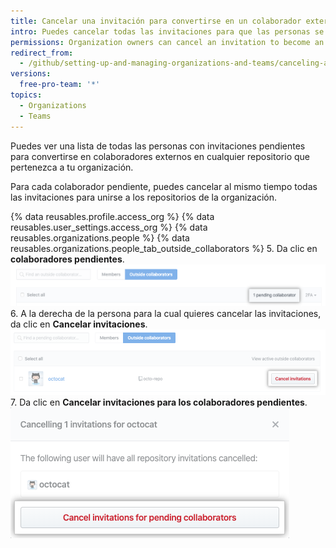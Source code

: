 ```yaml
---
title: Cancelar una invitación para convertirse en un colaborador externo en tu organización
intro: Puedes cancelar todas las invitaciones para que las personas se conviertan en un colaborador externo en los repositorios que pertenecen a tu organización.
permissions: Organization owners can cancel an invitation to become an outside collaborator in the organization.
redirect_from:
  - /github/setting-up-and-managing-organizations-and-teams/canceling-an-invitation-to-become-an-outside-collaborator-in-your-organization
versions:
  free-pro-team: '*'
topics:
  - Organizations
  - Teams
---
```


Puedes ver una lista de todas las personas con invitaciones pendientes para convertirse en colaboradores externos en cualquier repositorio que pertenezca a tu organización.

Para cada colaborador pendiente, puedes cancelar al mismo tiempo todas las invitaciones para unirse a los repositorios de la organización.

{% data reusables.profile.access_org %}
{% data reusables.user_settings.access_org %}
{% data reusables.organizations.people %}
{% data reusables.organizations.people_tab_outside_collaborators %}
5. Da clic en **colaboradores pendientes**. ![Botón de "Colaboradores pendientes"](/assets/images/help/organizations/pending-collaborator-list.png)
6. A la derecha de la persona para la cual quieres cancelar las invitaciones, da clic en **Cancelar invitaciones**. ![Botón de "Cancelar invitación"](/assets/images/help/organizations/cancel-pending-collaborators.png)
7. Da clic en **Cancelar invitaciones para los colaboradores pendientes**. ![Botón para confirmar la cancelación](/assets/images/help/organizations/confirm-cancelation-of-pending-collaborators.png)
